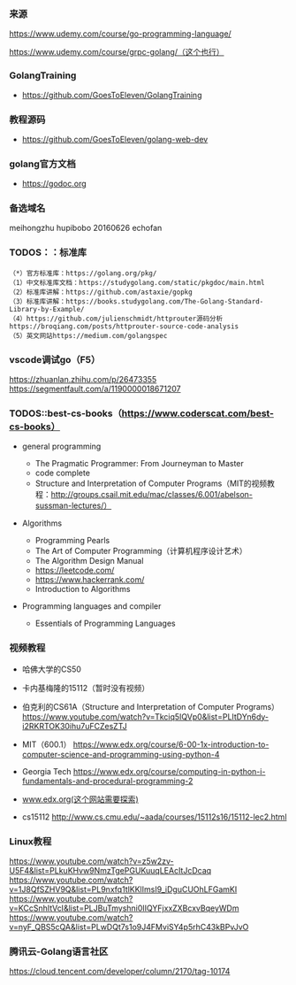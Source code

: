 ### 来源
https://www.udemy.com/course/go-programming-language/

https://www.udemy.com/course/grpc-golang/（这个也行）

### GolangTraining
- https://github.com/GoesToEleven/GolangTraining

### 教程源码
- https://github.com/GoesToEleven/golang-web-dev

### golang官方文档
- https://godoc.org

### 备选域名
meihongzhu hupibobo 20160626 echofan
 
### TODOS：：标准库
    （*）官方标准库：https://golang.org/pkg/
    （1）中文标准库文档：https://studygolang.com/static/pkgdoc/main.html
    （2）标准库讲解：https://github.com/astaxie/gopkg
    （3）标准库讲解：https://books.studygolang.com/The-Golang-Standard-Library-by-Example/
    （4）https://github.com/julienschmidt/httprouter源码分析
    https://broqiang.com/posts/httprouter-source-code-analysis
    （5）英文网站https://medium.com/golangspec

### vscode调试go（F5）
https://zhuanlan.zhihu.com/p/26473355
https://segmentfault.com/a/1190000018671207

### TODOS::best-cs-books（https://www.coderscat.com/best-cs-books）
- general programming
    - The Pragmatic Programmer: From Journeyman to Master
    - code complete
    - Structure and Interpretation of Computer Programs（MIT的视频教程：http://groups.csail.mit.edu/mac/classes/6.001/abelson-sussman-lectures/）

-  Algorithms
    - Programming Pearls
    - The Art of Computer Programming（计算机程序设计艺术）
    - The Algorithm Design Manual
    - https://leetcode.com/
    - https://www.hackerrank.com/
    - Introduction to Algorithms

- Programming languages and compiler
    - Essentials of Programming Languages


### 视频教程
- 哈佛大学的CS50

- 卡内基梅隆的15112（暂时没有视频）

- 伯克利的CS61A（Structure and Interpretation of Computer Programs）
https://www.youtube.com/watch?v=Tkciq5IQVp0&list=PLItDYn6dy-i2RKRTOK30ihu7uFCZesZTJ

- MIT（600.1）
https://www.edx.org/course/6-00-1x-introduction-to-computer-science-and-programming-using-python-4

- Georgia Tech
https://www.edx.org/course/computing-in-python-i-fundamentals-and-procedural-programming-2

- www.edx.org(这个网站需要探索)

- cs15112
http://www.cs.cmu.edu/~aada/courses/15112s16/15112-lec2.html

### Linux教程
https://www.youtube.com/watch?v=z5w2zv-U5F4&list=PLkuKHvw9NmzTgePGUKuuqLEAcItJcDcaq
https://www.youtube.com/watch?v=1J8QfSZHV9Q&list=PL9nxfq1tlKKlImsI9_iDguCUOhLFGamKI
https://www.youtube.com/watch?v=KCcSnhItVcI&list=PLJBuTmyshni0IIQYFjxxZXBcxvBqeyWDm
https://www.youtube.com/watch?v=nyF_QBS5cQA&list=PLwDQt7s1o9J4FMviSY4p5rhC43kBPvJvO


### 腾讯云-Golang语言社区
https://cloud.tencent.com/developer/column/2170/tag-10174



